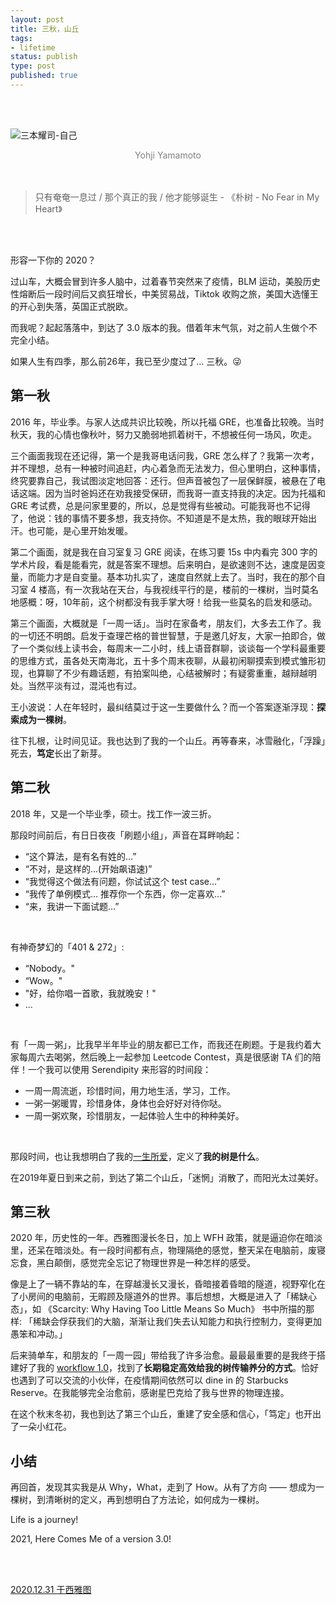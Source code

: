 ```yaml
--- 
layout: post
title: 三秋，山丘
tags: 
- lifetime
status: publish
type: post
published: true
---
```


<br>
<br>

![三本耀司-自己](https://i.imgur.com/UxKjNlF.jpg)

<center><font color="grey"> Yohji Yamamoto </font>  </center>

<br>
<br>


> 只有奄奄一息过 / 那个真正的我 / 他才能够诞生 - 《朴树 - No Fear in My Heart》

<br>
<br>

形容一下你的 2020？

过山车，大概会冒到许多人脑中，过着春节突然来了疫情，BLM 运动，美股历史性熔断后一段时间后又疯狂增长，中美贸易战，Tiktok 收购之旅，美国大选懂王的开心到失落，英国正式脱欧。

而我呢？起起落落中，到达了 3.0 版本的我。借着年末气氛，对之前人生做个不完全小结。

如果人生有四季，那么前26年，我已至少度过了... 三秋。😜

## 第一秋

2016 年，毕业季。与家人达成共识比较晚，所以托福 GRE，也准备比较晚。当时秋天，我的心情也像秋叶，努力又脆弱地抓着树干，不想被任何一场风，吹走。

三个画面我现在还记得，第一个是我哥电话问我，GRE 怎么样了？我第一次考，并不理想，总有一种被时间追赶，内心着急而无法发力，但心里明白，这种事情，终究要靠自己，我试图淡定地回答：还行。但声音被包了一层保鲜膜，被悬在了电话这端。因为当时爸妈还在劝我接受保研，而我哥一直支持我的决定。因为托福和 GRE 考试费，总是问家里要的，所以，总是觉得有些被动。可能我哥也不记得了，他说：钱的事情不要多想，我支持你。不知道是不是太热，我的眼球开始出汗。也可能，是心里开始发暖。

第二个画面，就是我在自习室复习 GRE 阅读，在练习要 15s 中内看完 300 字的学术片段，看是能看完，就是答案不理想。后来明白，是欲速则不达，速度是因变量，而能力才是自变量。基本功扎实了，速度自然就上去了。当时，我在的那个自习室 4 楼高，有一次我站在天台，与我视线平行的是，楼前的一棵树，当时莫名地感概：呀，10年前，这个树都没有我手掌大呀！给我一些莫名的启发和感动。

第三个画面，大概就是「一周一话」。当时在家备考，朋友们，大多去工作了。我的一切还不明朗。启发于查理芒格的普世智慧，于是邀几好友，大家一拍即合，做了一个类似线上读书会，每周末一二小时，线上语音群聊，谈谈每一个学科最重要的思维方式，虽各处天南海北，五十多个周末夜聊，从最初闲聊摸索到模式雏形初现，也算聊了不少有趣话题，有拍案叫绝，心结被解时；有疑雾重重，越辩越明处。当然平淡有过，混沌也有过。

王小波说：人在年轻时，最纠结莫过于这一生要做什么？而一个答案逐渐浮现：**探索成为一棵树**。

往下扎根，让时间见证。我也达到了我的一个山丘。再等春来，冰雪融化，「浮躁」死去，**笃定**长出了新芽。

## 第二秋

2018 年，又是一个毕业季，硕士。找工作一波三折。

那段时间前后，有日日夜夜「刷题小组」，声音在耳畔响起：

* “这个算法，是有名有姓的…”
* “不对，是这样的…(开始飙语速)”
* “我觉得这个做法有问题，你试试这个 test case…”
* “我传了单例模式… 推荐你一个东西，你一定喜欢…”
* “来，我讲一下面试题…” <br>
<br>

有神奇梦幻的「401 & 272」:

* “Nobody。"
* “Wow。"
* "好，给你唱一首歌，我就晚安！"
* ... <br>
<br>

有「一周一粥」，比我早半年毕业的朋友都已工作，而我还在刷题。于是我约着大家每周六去喝粥，然后晚上一起参加 Leetcode Contest，真是很感谢 TA 们的陪伴！一个我可以使用 Serendipity 来形容的时间段：

* 一周一周流逝，珍惜时间，用力地生活，学习，工作。
* 一粥一粥暖胃，珍惜身体，身体也会好好对待你哒。
* 一周一粥欢聚，珍惜朋友，一起体验人生中的种种美好。<br>
<br>

那段时间，也让我想明白了我的[一生所爱](https://willwang.cc/2019/01/life-README)，定义了**我的树是什么**。

在2019年夏日到来之前，到达了第二个山丘，「迷惘」消散了，而阳光太过美好。

## 第三秋

2020 年，历史性的一年。西雅图漫长冬日，加上 WFH 政策，就是逼迫你在暗淡里，还呆在暗淡处。有一段时间都有点，物理隔绝的感觉，整天呆在电脑前，废寝忘食，黑白颠倒，感觉完全忘记了物理世界是一种怎样的感受。

像是上了一辆不靠站的车，在穿越漫长又漫长，昏暗接着昏暗的隧道，视野窄化在了小房间的电脑前，无暇顾及隧道外的世界。事后想想，大概是进入了「稀缺心态」，如 《Scarcity: Why Having Too Little Means So Much》 书中所描的那样: 「稀缺会俘获我们的大脑，渐渐让我们失去认知能力和执行控制力，变得更加愚笨和冲动。」

后来骑单车，和朋友的「一周一园」带给我了许多治愈。最最最重要的是我终于搭建好了我的 [workflow 1.0](https://github.com/willwang-x/workflow)，找到了**长期稳定高效给我的树传输养分的方式**。恰好也遇到了可以交流的小伙伴，在疫情期间依然可以 dine in 的 Starbucks Reserve。在我能够完全治愈前，感谢星巴克给了我与世界的物理连接。

在这个秋末冬初，我也到达了第三个山丘，重建了安全感和信心，「笃定」也开出了一朵小红花。

## 小结

再回首，发现其实我是从 Why，What，走到了 How。从有了方向 —— 想成为一棵树，到清晰树的定义，再到想明白了方法论，如何成为一棵树。

Life is a journey! 

2021, Here Comes Me of a version 3.0!

<br>
<br>


[2020.12.31 于西雅图](https://github.githistory.xyz/willwang-x/willwang-x.github.io/blob/master/_posts/blogs/2020-12-31-3-fall-and-rise.md)